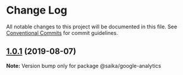 # Change Log

All notable changes to this project will be documented in this file.
See [Conventional Commits](https://conventionalcommits.org) for commit guidelines.

## [1.0.1](https://github.com/evillt/saika/compare/@saika/google-analytics@1.0.0...@saika/google-analytics@1.0.1) (2019-08-07)

**Note:** Version bump only for package @saika/google-analytics
